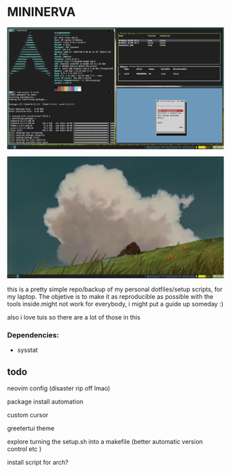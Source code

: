 # MININERVA

![full](https://github.com/Ddifhens/dotfiles/blob/master/images/2025-05-27-054000_1366x768_scrot.png?raw=true)

![empty](https://github.com/Ddifhens/dotfiles/blob/master/images/2025-05-27-054336_1366x768_scrot.png?raw=true)


this is a pretty simple repo/backup of my personal dotfiles/setup scripts, for my laptop. The objetive is to make it as reproducible as possible with the tools inside.might not work for everybody, i might put a guide up someday :) 

also i love tuis so there are a lot of those in this 


### Dependencies: 

- sysstat

## todo 

neovim config (disaster rip off lmao)

package install automation

custom cursor

greetertui theme

explore turning the setup.sh into a makefile (better automatic version control etc )

install script for arch? 

